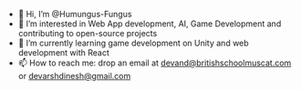- 👋 Hi, I’m @Humungus-Fungus
- 👀 I’m interested in Web App development, AI, Game Development and contributing to open-source projects
- 🌱 I’m currently learning game development on Unity and web development with React
- 📫 How to reach me: drop an email at devand@britishschoolmuscat.com or devarshdinesh@gmail.com

<!---
Humungus-Fungus/Humungus-Fungus is a ✨ special ✨ repository because its `README.md` (this file) appears on your GitHub profile.
You can click the Preview link to take a look at your changes.
--->
